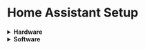# Home Assistant Setup

<details>
<summary>
  <b>Hardware</b>  </summary>
  <p><a href="https://www.intel.com/content/www/us/en/products/boards-kits/nuc/kits/nuc7i5bnh.html">Intel NUC</a></p>
  <p><a href="https://www.aliexpress.com/item/Wireless-Zigbee-CC2531-Sniffer-Bare-Board-Packet-Protocol-Analyzer-Module-USB-Interface-Dongle-Capture-Packet-Module/32852226435.html?spm=2114.search0104.3.9.6ae64da4Ihy5MO&ws_ab_test=searchweb0_0,searchweb201602_1_10065_10130_10068_10890_10547_319_10546_317_10548_10545_10696_453_10084_454_10083_10618_10307_537_536_10902_10059_10884_10887_321_322_10103,searchweb201603_57,ppcSwitch_0&algo_expid=532ac65a-3e80-4722-aded-c42d3397f247-1&algo_pvid=532ac65a-3e80-4722-aded-c42d3397f247">CC 2531</a></p>
</details>
<details>
    <summary>
  <b>Software</b>  </summary>
  </details
